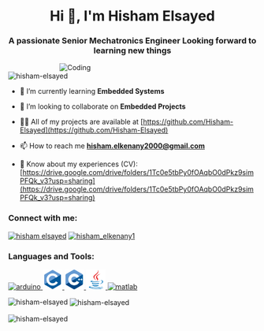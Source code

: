 <h1 align="center">Hi 👋, I'm Hisham Elsayed</h1>
<h3 align="center">A passionate Senior Mechatronics Engineer Looking forward to learning new things</h3>
<img align="right" alt="Coding" width="400" src="[https://giphy.com/explore/software-engineer](https://camo.githubusercontent.com/5ddf73ad3a205111cf8c686f687fc216c2946a75005718c8da5b837ad9de78c9/68747470733a2f2f7468756d62732e6766796361742e636f6d2f4576696c4e657874446576696c666973682d736d616c6c2e676966)">

<p align="left"> <img src="https://komarev.com/ghpvc/?username=hisham-elsayed&label=Profile%20views&color=0e75b6&style=flat" alt="hisham-elsayed" /> </p>

- 🌱 I’m currently learning **Embedded Systems**

- 👯 I’m looking to collaborate on **Embedded Projects**

- 👨‍💻 All of my projects are available at [https://github.com/Hisham-Elsayed](https://github.com/Hisham-Elsayed)

- 📫 How to reach me **hisham.elkenany2000@gmail.com**

- 📄 Know about my experiences (CV): [https://drive.google.com/drive/folders/1Tc0e5tbPy0fOAqbO0dPkz9simPFQk_v3?usp=sharing](https://drive.google.com/drive/folders/1Tc0e5tbPy0fOAqbO0dPkz9simPFQk_v3?usp=sharing)

<h3 align="left">Connect with me:</h3>
<p align="left">
<a href="https://www.linkedin.com/in/hisham-elsayed-820977193/" target="blank"><img align="center" src="https://raw.githubusercontent.com/rahuldkjain/github-profile-readme-generator/master/src/images/icons/Social/linked-in-alt.svg" alt="hisham elsayed" height="30" width="40" /></a>
<a href="https://www.hackerrank.com/hisham_elkenany1" target="blank"><img align="center" src="https://raw.githubusercontent.com/rahuldkjain/github-profile-readme-generator/master/src/images/icons/Social/hackerrank.svg" alt="hisham_elkenany1" height="30" width="40" /></a>
</p>

<h3 align="left">Languages and Tools:</h3>
<p align="left"> <a href="https://www.arduino.cc/" target="_blank" rel="noreferrer"> <img src="https://cdn.worldvectorlogo.com/logos/arduino-1.svg" alt="arduino" width="40" height="40"/> </a> <a href="https://www.cprogramming.com/" target="_blank" rel="noreferrer"> <img src="https://raw.githubusercontent.com/devicons/devicon/master/icons/c/c-original.svg" alt="c" width="40" height="40"/> </a> <a href="https://www.w3schools.com/cpp/" target="_blank" rel="noreferrer"> <img src="https://raw.githubusercontent.com/devicons/devicon/master/icons/cplusplus/cplusplus-original.svg" alt="cplusplus" width="40" height="40"/> </a> <a href="https://www.java.com" target="_blank" rel="noreferrer"> <img src="https://raw.githubusercontent.com/devicons/devicon/master/icons/java/java-original.svg" alt="java" width="40" height="40"/> </a> <a href="https://www.mathworks.com/" target="_blank" rel="noreferrer"> <img src="https://upload.wikimedia.org/wikipedia/commons/2/21/Matlab_Logo.png" alt="matlab" width="40" height="40"/> </a> </p>

<p><img align="left" src="https://github-readme-stats.vercel.app/api/top-langs?username=hisham-elsayed&show_icons=true&locale=en&layout=compact" alt="hisham-elsayed" /></p>

<p>&nbsp;<img align="center" src="https://github-readme-stats.vercel.app/api?username=hisham-elsayed&show_icons=true&locale=en" alt="hisham-elsayed" /></p>

<p><img align="center" src="https://github-readme-streak-stats.herokuapp.com/?user=hisham-elsayed&" alt="hisham-elsayed" /></p>

